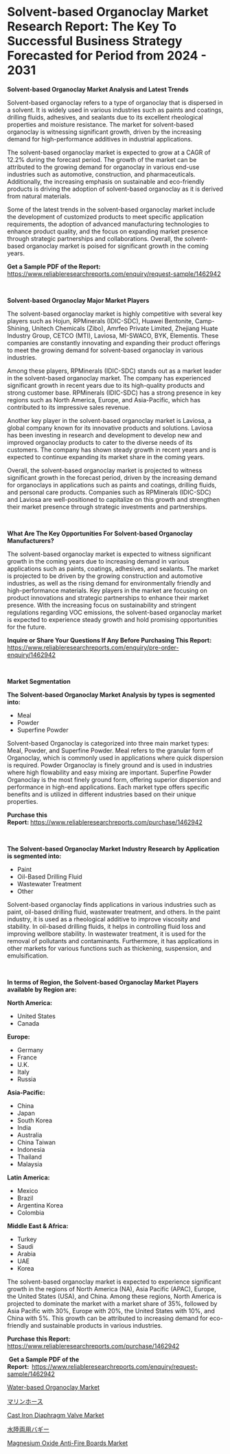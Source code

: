 <p><h1>Solvent-based Organoclay Market Research Report: The Key To Successful Business Strategy Forecasted for Period from 2024 - 2031</h1></p><p><strong>Solvent-based Organoclay Market Analysis and Latest Trends</strong></p>
<p><p>Solvent-based organoclay refers to a type of organoclay that is dispersed in a solvent. It is widely used in various industries such as paints and coatings, drilling fluids, adhesives, and sealants due to its excellent rheological properties and moisture resistance. The market for solvent-based organoclay is witnessing significant growth, driven by the increasing demand for high-performance additives in industrial applications.</p><p>The solvent-based organoclay market is expected to grow at a CAGR of 12.2% during the forecast period. The growth of the market can be attributed to the growing demand for organoclay in various end-use industries such as automotive, construction, and pharmaceuticals. Additionally, the increasing emphasis on sustainable and eco-friendly products is driving the adoption of solvent-based organoclay as it is derived from natural materials.</p><p>Some of the latest trends in the solvent-based organoclay market include the development of customized products to meet specific application requirements, the adoption of advanced manufacturing technologies to enhance product quality, and the focus on expanding market presence through strategic partnerships and collaborations. Overall, the solvent-based organoclay market is poised for significant growth in the coming years.</p></p>
<p><strong>Get a Sample PDF of the Report:&nbsp;</strong> <a href="https://www.reliableresearchreports.com/enquiry/request-sample/1462942">https://www.reliableresearchreports.com/enquiry/request-sample/1462942</a></p>
<p>&nbsp;</p>
<p><strong>Solvent-based Organoclay Major Market Players</strong></p>
<p><p>The solvent-based organoclay market is highly competitive with several key players such as Hojun, RPMinerals (IDIC-SDC), Huawei Bentonite, Camp-Shining, Unitech Chemicals (Zibo), Amrfeo Private Limited, Zhejiang Huate Industry Group, CETCO (MTI), Laviosa, MI-SWACO, BYK, Elementis. These companies are constantly innovating and expanding their product offerings to meet the growing demand for solvent-based organoclay in various industries.</p><p>Among these players, RPMinerals (IDIC-SDC) stands out as a market leader in the solvent-based organoclay market. The company has experienced significant growth in recent years due to its high-quality products and strong customer base. RPMinerals (IDIC-SDC) has a strong presence in key regions such as North America, Europe, and Asia-Pacific, which has contributed to its impressive sales revenue.</p><p>Another key player in the solvent-based organoclay market is Laviosa, a global company known for its innovative products and solutions. Laviosa has been investing in research and development to develop new and improved organoclay products to cater to the diverse needs of its customers. The company has shown steady growth in recent years and is expected to continue expanding its market share in the coming years.</p><p>Overall, the solvent-based organoclay market is projected to witness significant growth in the forecast period, driven by the increasing demand for organoclays in applications such as paints and coatings, drilling fluids, and personal care products. Companies such as RPMinerals (IDIC-SDC) and Laviosa are well-positioned to capitalize on this growth and strengthen their market presence through strategic investments and partnerships.</p></p>
<p>&nbsp;</p>
<p><strong>What Are The Key Opportunities For Solvent-based Organoclay Manufacturers?</strong></p>
<p><p>The solvent-based organoclay market is expected to witness significant growth in the coming years due to increasing demand in various applications such as paints, coatings, adhesives, and sealants. The market is projected to be driven by the growing construction and automotive industries, as well as the rising demand for environmentally friendly and high-performance materials. Key players in the market are focusing on product innovations and strategic partnerships to enhance their market presence. With the increasing focus on sustainability and stringent regulations regarding VOC emissions, the solvent-based organoclay market is expected to experience steady growth and hold promising opportunities for the future.</p></p>
<p><strong>Inquire or Share Your Questions If Any Before Purchasing This Report:</strong> <a href="https://www.reliableresearchreports.com/enquiry/pre-order-enquiry/1462942">https://www.reliableresearchreports.com/enquiry/pre-order-enquiry/1462942</a></p>
<p>&nbsp;</p>
<p><strong>Market Segmentation</strong></p>
<p><strong>The Solvent-based Organoclay Market Analysis by types is segmented into:</strong></p>
<p><ul><li>Meal</li><li>Powder</li><li>Superfine Powder</li></ul></p>
<p><p>Solvent-based Organoclay is categorized into three main market types: Meal, Powder, and Superfine Powder. Meal refers to the granular form of Organoclay, which is commonly used in applications where quick dispersion is required. Powder Organoclay is finely ground and is used in industries where high flowability and easy mixing are important. Superfine Powder Organoclay is the most finely ground form, offering superior dispersion and performance in high-end applications. Each market type offers specific benefits and is utilized in different industries based on their unique properties.</p></p>
<p><strong>Purchase this Report:&nbsp;</strong><a href="https://www.reliableresearchreports.com/purchase/1462942">https://www.reliableresearchreports.com/purchase/1462942</a></p>
<p>&nbsp;</p>
<p><strong>The Solvent-based Organoclay Market Industry Research by Application is segmented into:</strong></p>
<p><ul><li>Paint</li><li>Oil-Based Drilling Fluid</li><li>Wastewater Treatment</li><li>Other</li></ul></p>
<p><p>Solvent-based organoclay finds applications in various industries such as paint, oil-based drilling fluid, wastewater treatment, and others. In the paint industry, it is used as a rheological additive to improve viscosity and stability. In oil-based drilling fluids, it helps in controlling fluid loss and improving wellbore stability. In wastewater treatment, it is used for the removal of pollutants and contaminants. Furthermore, it has applications in other markets for various functions such as thickening, suspension, and emulsification.</p></p>
<p>&nbsp;</p>
<p><strong>In terms of Region, the Solvent-based Organoclay Market Players available by Region are:</strong></p>
<p>
    <p> <strong> North America: </strong>
        <ul>
            <li>United States</li>
            <li>Canada</li>
        </ul>
        </p> 
    <p> <strong> Europe: </strong>
        <ul>
            <li>Germany</li>
            <li>France</li>
            <li>U.K.</li>
            <li>Italy</li>
            <li>Russia</li>
        </ul>
        </p> 
    <p> <strong> Asia-Pacific: </strong>
        <ul>
            <li>China</li>
            <li>Japan</li>
            <li>South Korea</li>
            <li>India</li>
            <li>Australia</li>
            <li>China Taiwan</li>
            <li>Indonesia</li>
            <li>Thailand</li>
            <li>Malaysia</li>
        </ul>
        </p> 
    <p> <strong> Latin America: </strong>
        <ul>
            <li>Mexico</li>
            <li>Brazil</li>
            <li>Argentina Korea</li>
            <li>Colombia</li>
        </ul>
        </p> 
    <p> <strong> Middle East & Africa: </strong>
        <ul>
            <li>Turkey</li>
            <li>Saudi</li>
            <li>Arabia</li>
            <li>UAE</li>
            <li>Korea</li>
        </ul>
    </p>
    </p>
<p><p>The solvent-based organoclay market is expected to experience significant growth in the regions of North America (NA), Asia Pacific (APAC), Europe, the United States (USA), and China. Among these regions, North America is projected to dominate the market with a market share of 35%, followed by Asia Pacific with 30%, Europe with 20%, the United States with 10%, and China with 5%. This growth can be attributed to increasing demand for eco-friendly and sustainable products in various industries.</p></p>
<p><strong>Purchase this Report: </strong><a href="https://www.reliableresearchreports.com/purchase/1462942">https://www.reliableresearchreports.com/purchase/1462942</a></p>
<p>&nbsp;<strong>Get a Sample PDF of the Report:&nbsp;&nbsp;</strong><a href="https://www.reliableresearchreports.com/enquiry/request-sample/1462942">https://www.reliableresearchreports.com/enquiry/request-sample/1462942</a></p>
<p><strong></strong></p>
<p><p><a href="https://github.com/Airanohannonzb68e5pb53oc1/Market-Research-Report-List-1/blob/main/water-based-organoclay-market.md">Water-based Organoclay Market</a></p><p><a href="https://github.com/xemfu2379520/Market-Research-Report-List-1/blob/main/28023771036.md">マリンホース</a></p><p><a href="https://issuu.com/reportprime-2/docs/cast-iron-diaphragm-valve-market-size-2030.pptx">Cast Iron Diaphragm Valve Market</a></p><p><a href="https://github.com/bucuel854722/Market-Research-Report-List-1/blob/main/32652591037.md">水陸両用バギー</a></p><p><a href="https://issuu.com/reportprime-2/docs/magnesium-oxide-anti-fire-boards-market-size-2030.">Magnesium Oxide Anti-Fire Boards Market</a></p></p>